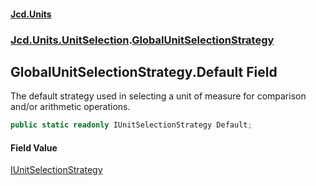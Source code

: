 #### [Jcd.Units](index 'index')
### [Jcd.Units.UnitSelection](Jcd.Units.UnitSelection 'Jcd.Units.UnitSelection').[GlobalUnitSelectionStrategy](GlobalUnitSelectionStrategy 'Jcd.Units.UnitSelection.GlobalUnitSelectionStrategy')

## GlobalUnitSelectionStrategy.Default Field

The default strategy used in selecting a unit of measure for comparison and/or arithmetic operations.

```csharp
public static readonly IUnitSelectionStrategy Default;
```

#### Field Value
[IUnitSelectionStrategy](IUnitSelectionStrategy 'Jcd.Units.UnitSelection.IUnitSelectionStrategy')